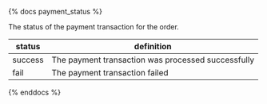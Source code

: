{% docs payment_status %}

The status of the payment transaction for the order.

| status         | definition |
|----------------|------------|
| success         | The payment transaction was processed successfully |
| fail       | The payment transaction failed |


{% enddocs %}